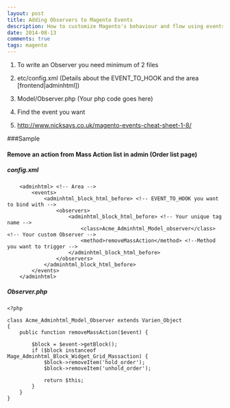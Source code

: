 ```yaml
---
layout: post
title: Adding Observers to Magento Events
description: How to customize Magento's behaviour and flow using events and observer.
date: 2014-08-13
comments: true
tags: magento
---
```

1. To write an Observer you need minimum of 2 files
  1. etc/config.xml (Details about the EVENT_TO_HOOK and the area [frontend|adminhtml])
  2. Model/Observer.php (Your php code goes here)

2. Find the event you want
  1. http://www.nicksays.co.uk/magento-events-cheat-sheet-1-8/

###Sample
#### Remove an action from Mass Action list in admin (Order list page)
##### config.xml
```
    <adminhtml> <!-- Area -->
        <events>
            <adminhtml_block_html_before> <!-- EVENT_TO_HOOK you want to bind with -->
                <observers>
                    <adminhtml_block_html_before> <!-- Your unique tag name -->
                        <class>Acme_Adminhtml_Model_observer</class>  <!-- Your custom Observer -->
                        <method>removeMassAction</method> <!--Method you want to trigger -->
                    </adminhtml_block_html_before>
                </observers>
            </adminhtml_block_html_before>
        </events>
    </adminhtml>
```
##### Observer.php
```
<?php

class Acme_Adminhtml_Model_Observer extends Varien_Object
{
    public function removeMassAction($event) {

        $block = $event->getBlock();
        if ($block instanceof Mage_Adminhtml_Block_Widget_Grid_Massaction) {
            $block->removeItem('hold_order');
            $block->removeItem('unhold_order');

            return $this;
        }
    }
}
```


